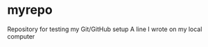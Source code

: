 # myrepo
Repository for testing my Git/GitHub setup
A   l i n e   I   w r o t e   o n   m y   l o c a l   c o m p u t e r     
 
 
